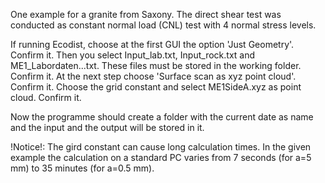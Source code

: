 One example for a granite from Saxony. The direct shear test was conducted as constant normal load (CNL) test with 4 normal stress levels.

If running Ecodist, choose at the first GUI the option 'Just Geometry'. Confirm it. 
Then you select Input_lab.txt, Input_rock.txt and ME1_Labordaten...txt. These files must be stored in the working folder. Confirm it.
At the next step choose 'Surface scan as xyz point cloud'. Confirm it.
Choose the grid constant and select ME1SideA.xyz as point cloud. Confirm it.

Now the programme should create a folder with the current date as name and the input and the output will be stored in it.

!Notice!: The gird constant can cause long calculation times. In the given example the calculation on a standard PC varies from 7 seconds (for a=5 mm) to 35 minutes (for a=0.5 mm).
